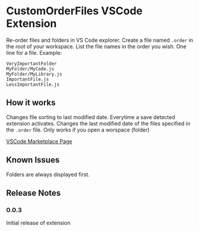 # CustomOrderFiles VSCode Extension

Re-order files and folders in VS Code explorer. Create a file named `.order` in the root of your workspace.
List the file names in the order you wish. One line for a file. Example:

    VeryImportantFolder
    MyFolder/MyCode.js
    MyFolder/MyLibrary.js
    ImportantFile.js
    LessImportantFile.js


## How it works

Changes file sorting to last modified date.
Everytime a save detected extension activates.
Changes the last modified date of the files specified in the `.order` file.
Only works if you open a worspace (folder)

[VSCode Marketplace Page](https://marketplace.visualstudio.com/items?itemName=CanklotSoftware.CustomOrderFiles)

## Known Issues

Folders are always displayed first.

## Release Notes

### 0.0.3

Initial release of extension


